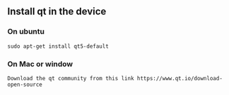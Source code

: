 ## Install qt in the device 
### On ubuntu 
    sudo apt-get install qt5-default
### On Mac or window 
    Download the qt community from this link https://www.qt.io/download-open-source
    
